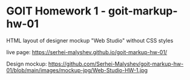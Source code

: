 # GOIT Homework 1 - goit-markup-hw-01

HTML layout of designer mockup "Web Studio" without CSS styles

live page: https://serhei-malyshev.github.io/goit-markup-hw-01/

Design mockup: https://github.com/Serhei-Malyshev/goit-markup-hw-01/blob/main/images/mockup-jpg/Web-Studio-HW-1.jpg

